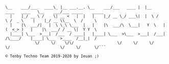 ```txt___________          ___.           ___________           .__                    ___________                    
\__    ___/___   ____\_ |__ ___.__. \__    ___/___   ____ |  |__   ____   ____   \__    ___/___ _____    _____  
  |    |_/ __ \ /    \| __ <   |  |   |    |_/ __ \_/ ___\|  |  \ /    \ /  _ \    |    |_/ __ \\__  \  /     \
  |    |\  ___/|   |  \ \_\ \___  |   |    |\  ___/\  \___|   Y  \   |  (  <_> )   |    |\  ___/ / __ \|  Y Y  \
  |____| \___  >___|  /___  / ____|   |____| \___  >\___  >___|  /___|  /\____/    |____| \___  >____  /__|_|  /
             \/     \/    \/\/                   \/     \/     \/     \/                      \/     \/      \/```

© Tenby Techno Team 2019-2020 by Ieuan ;)
